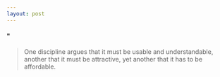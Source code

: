 ```yaml
---
layout: post
---
```


#### "
> One discipline argues that it must be usable and understandable, 
> another that it must be attractive, yet another that it has to be affordable.
